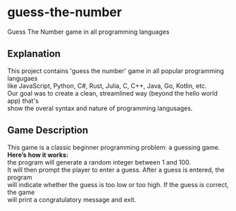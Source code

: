 # guess-the-number
Guess The Number game in all programming languages

## Explanation
This project contains 'guess the number' game in all popular programming langugaes <br>
like JavaScript, Python, C#, Rust, Julia, C, C++, Java, Go, Kotlin, etc. <br>
Our goal was to create a clean, streamlined way (beyond the hello world app) that's <br>
show the overal syntax and nature of programming langusages. <br>


## Game Description 
This game is a classic beginner programming problem: a guessing game. <br>
**Here’s how it works:** <br>
the program will generate a random integer between 1 and 100. <br>
It will then prompt the player to enter a guess. After a guess is entered, the program <br>
will indicate whether the guess is too low or too high. If the guess is correct, the game <br>
will print a congratulatory message and exit.